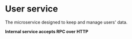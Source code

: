 # User service

The microservice designed to keep and manage users' data.

**Internal service accepts RPC over HTTP**
